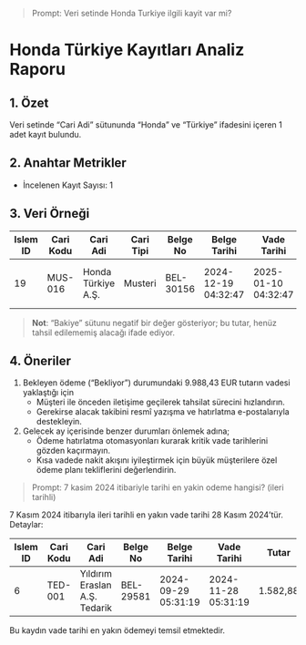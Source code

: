 > Prompt: Veri setinde Honda Turkiye ilgili kayit var mi?
>

# Honda Türkiye Kayıtları Analiz Raporu

## 1. Özet
Veri setinde “Cari Adi” sütununda “Honda” ve “Türkiye” ifadesini içeren 1 adet kayıt bulundu.

## 2. Anahtar Metrikler
- İncelenen Kayıt Sayısı: 1

## 3. Veri Örneği

| Islem ID | Cari Kodu | Cari Adi             | Cari Tipi | Belge No   | Belge Tarihi        | Vade Tarihi         | Islem Turu        | Tutar   | Para Birimi | Aciklama                                | Ödeme Durumu | Bakiye    |
|----------|-----------|----------------------|-----------|------------|---------------------|---------------------|-------------------|---------|-------------|-----------------------------------------|--------------|-----------|
| 19       | MUS-016   | Honda Türkiye A.Ş.   | Musteri   | BEL-30156  | 2024-12-19 04:32:47 | 2025-01-10 04:32:47 | Satis Irsaliyesi  | 9 988,43| EUR         | Vero ullam possimus atque praesentium.  | Bekliyor     | -9 988,43 |

> **Not**: “Bakiye” sütunu negatif bir değer gösteriyor; bu tutar, henüz tahsil edilememiş alacağı ifade ediyor.

## 4. Öneriler
1. Bekleyen ödeme (“Bekliyor”) durumundaki 9.988,43 EUR tutarın vadesi yaklaştığı için
   - Müşteri ile önceden iletişime geçilerek tahsilat sürecini hızlandırın.
   - Gerekirse alacak takibini resmî yazışma ve hatırlatma e-postalarıyla destekleyin.
2. Gelecek ay içerisinde benzer durumları önlemek adına;
   - Ödeme hatırlatma otomasyonları kurarak kritik vade tarihlerini gözden kaçırmayın.
   - Kısa vadede nakit akışını iyileştirmek için büyük müşterilere özel ödeme planı tekliflerini değerlendirin.


> Prompt: 7 kasim 2024 itibariyle tarihi en yakin odeme hangisi? (ileri tarihli)



7 Kasım 2024 itibarıyla ileri tarihli en yakın vade tarihi 28 Kasım 2024’tür. Detaylar:

| Islem ID | Cari Kodu | Cari Adi                       | Belge No  | Belge Tarihi        | Vade Tarihi         | Tutar     | Para Birimi | Ödeme Durumu | Bakiye   |
|----------|-----------|--------------------------------|-----------|---------------------|---------------------|-----------|-------------|--------------|----------|
| 6        | TED-001   | Yıldırım Eraslan A.Ş. Tedarik | BEL-29581 | 2024-09-29 05:31:19 | 2024-11-28 05:31:19 | 1.582,88  | EUR         | Gecikmiş     | 1.582,88 |

Bu kaydın vade tarihi en yakın ödemeyi temsil etmektedir.